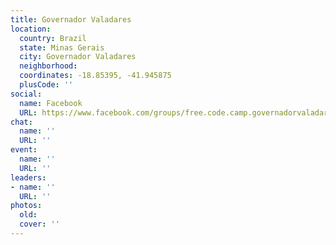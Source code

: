 ```yaml
---
title: Governador Valadares
location:
  country: Brazil
  state: Minas Gerais
  city: Governador Valadares
  neighborhood: 
  coordinates: -18.85395, -41.945875
  plusCode: ''
social:
  name: Facebook
  URL: https://www.facebook.com/groups/free.code.camp.governadorvaladares
chat:
  name: ''
  URL: ''
event:
  name: ''
  URL: ''
leaders:
- name: ''
  URL: ''
photos:
  old: 
  cover: ''
---
```

